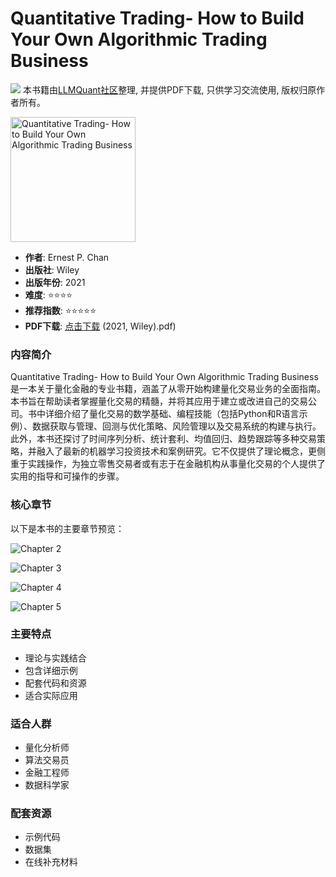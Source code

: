 # Quantitative Trading- How to Build Your Own Algorithmic Trading Business

![](https://fastly.jsdelivr.net/gh/bucketio/img3@main/2024/09/04/1725464231869-e0b2f727-2a0f-4270-bf6c-31ddc350426a.gif)
本书籍由[LLMQuant社区](https://llmquant.com/)整理, 并提供PDF下载, 只供学习交流使用, 版权归原作者所有。

<img src="1.png" alt="Quantitative Trading- How to Build Your Own Algorithmic Trading Business" width="200"/>

- **作者**: Ernest P. Chan
- **出版社**: Wiley
- **出版年份**: 2021
- **难度**: ⭐⭐⭐⭐
- **推荐指数**: ⭐⭐⭐⭐⭐
- **PDF下载**: [点击下载](https://quant-wiki.com/pdf/Quantitative%20Trading_%20How%20to%20Build%20Your%20Own%20Algorithmic%20Trading%20Business%20%28Wiley%20Trading.pdf) (2021, Wiley).pdf)

### 内容简介

Quantitative Trading- How to Build Your Own Algorithmic Trading Business 是一本关于量化金融的专业书籍，涵盖了从零开始构建量化交易业务的全面指南。本书旨在帮助读者掌握量化交易的精髓，并将其应用于建立或改进自己的交易公司。书中详细介绍了量化交易的数学基础、编程技能（包括Python和R语言示例）、数据获取与管理、回测与优化策略、风险管理以及交易系统的构建与执行。此外，本书还探讨了时间序列分析、统计套利、均值回归、趋势跟踪等多种交易策略，并融入了最新的机器学习投资技术和案例研究。它不仅提供了理论概念，更侧重于实践操作，为独立零售交易者或有志于在金融机构从事量化交易的个人提供了实用的指导和可操作的步骤。

### 核心章节

以下是本书的主要章节预览：

![Chapter 2](2.png)

![Chapter 3](3.png)

![Chapter 4](4.png)

![Chapter 5](5.png)

### 主要特点

- 理论与实践结合
- 包含详细示例
- 配套代码和资源
- 适合实际应用

### 适合人群

- 量化分析师
- 算法交易员
- 金融工程师
- 数据科学家

### 配套资源

- 示例代码
- 数据集
- 在线补充材料